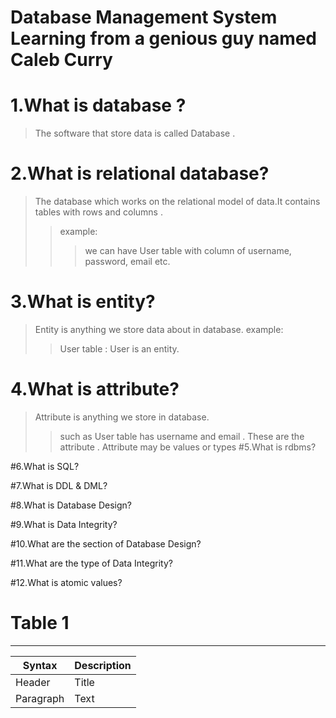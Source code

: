 # Database Management System Learning from a genious guy named Caleb Curry

# 1.What is database ?
  >The software that store data is called Database .

# 2.What is relational database?
 >The database which works on the relational model of data.It contains tables with rows and columns .
 >>example:
 >>>we can have User table with column of username, password, email etc.

# 3.What is entity?
>Entity is anything we store data about in database.
>example:
>>User table : User is an entity.

# 4.What is attribute?
>Attribute is anything we store in database.
>>such as User table has username and email . These are the attribute . Attribute may be values or types
#5.What is rdbms?

#6.What is SQL?

#7.What is DDL & DML?

#8.What is Database Design? 

#9.What is Data Integrity?

#10.What are the section of Database Design?

#11.What are the type of Data Integrity?

#12.What is atomic values?


# Table 1

________________
| Syntax      | Description |
| ----------- | ----------- |
| Header      | Title       |
| Paragraph   | Text    


